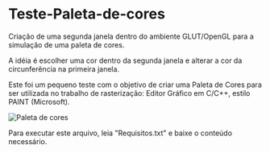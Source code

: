 # Teste-Paleta-de-cores
Criação de uma segunda janela dentro do ambiente GLUT/OpenGL para a simulação de uma paleta de cores.

A idéia é escolher uma cor dentro da segunda janela e alterar a cor da circunferência na primeira janela.

Este foi um pequeno teste com o objetivo de criar uma Paleta de Cores para ser utilizada no trabalho de rasterização: Editor Gráfico em C/C++,
estilo PAINT (Microsoft).

![Paleta de cores](https://github.com/rngneto/Teste-Paleta-de-cores/assets/139978998/83ad24cd-718c-4cb6-b725-daf30b122d74)

Para executar este arquivo, leia "Requisitos.txt" e baixe o conteúdo necessário.


